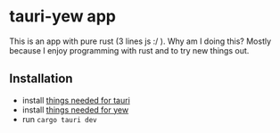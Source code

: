 # tauri-yew app
This is an app with pure rust (3 lines js :/ ). Why am I doing this? Mostly because I enjoy programming with rust and to try new things out.

## Installation
- install [things needed for tauri](https://tauri.app/v1/guides/getting-started/prerequisites)
- install [things needed for yew](https://yew.rs/docs/getting-started/introduction)
- run `cargo tauri dev`
